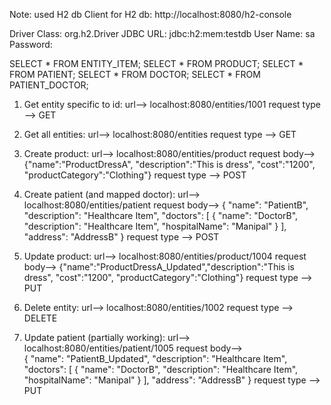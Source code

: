 Note: used H2 db
Client for H2 db: http://localhost:8080/h2-console
 
Driver Class: org.h2.Driver
JDBC URL: jdbc:h2:mem:testdb
User Name: sa
Password:

SELECT * FROM ENTITY_ITEM;
SELECT * FROM PRODUCT;
SELECT * FROM PATIENT;
SELECT * FROM DOCTOR; 
SELECT * FROM PATIENT_DOCTOR;	
    
1. Get entity specific to id:
url--> localhost:8080/entities/1001
request type --> GET

2. Get all entities:
url--> localhost:8080/entities
request type --> GET

2. Create product:
url--> localhost:8080/entities/product
request body--> {"name":"ProductDressA", "description":"This is dress", "cost":"1200", "productCategory":"Clothing"}
request type --> POST

3. Create patient (and mapped doctor):
url--> localhost:8080/entities/patient
request body--> 
{
  "name": "PatientB",
  "description": "Healthcare Item",
  "doctors": [
    {
      "name": "DoctorB",
      "description": "Healthcare Item",
      "hospitalName": "Manipal"
    }
  ],
  "address": "AddressB"
}
request type --> POST

4. Update product:
url--> localhost:8080/entities/product/1004
request body--> {"name":"ProductDressA_Updated","description":"This is dress", "cost":"1200", "productCategory":"Clothing"}
request type --> PUT

5. Delete entity:
url--> localhost:8080/entities/1002
request type --> DELETE

6. Update patient (partially working):
url--> localhost:8080/entities/patient/1005
request body-->   
{
  "name": "PatientB_Updated",
  "description": "Healthcare Item",
  "doctors": [
    {
     "name": "DoctorB",
      "description": "Healthcare Item",
      "hospitalName": "Manipal"
    }
  ],
  "address": "AddressB"
}
request type --> PUT